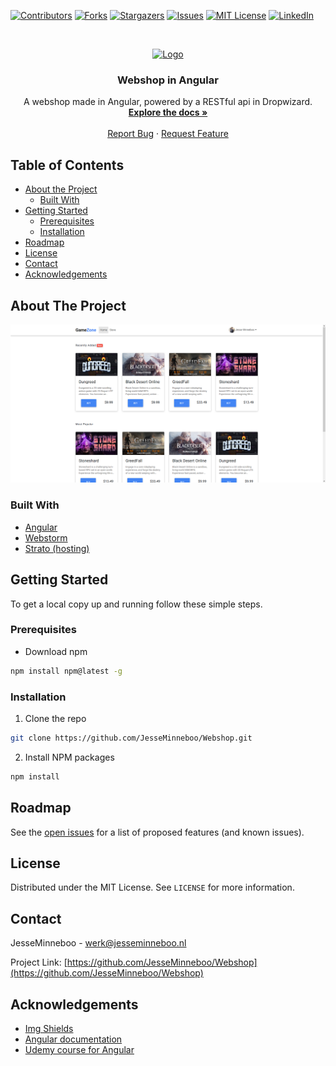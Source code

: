 [![Contributors][contributors-shield]][contributors-url]
[![Forks][forks-shield]][forks-url]
[![Stargazers][stars-shield]][stars-url]
[![Issues][issues-shield]][issues-url]
[![MIT License][license-shield]][license-url]
[![LinkedIn][linkedin-shield]][linkedin-url]



<!-- PROJECT LOGO -->
<br />
<p align="center">
  <a href="https://github.com/JesseMinneboo/Webshop">
    <img src="https://adfs.hsleiden.nl/adfs/portal/logo/logo.jpg?id=45F39A10B144CA81073A73EA67131C55FC9ED34BC069E4D2CE6424F67E9D7877" alt="Logo" width="350" height="125">
  </a>

  <h3 align="center">Webshop in Angular</h3>

  <p align="center">
    A webshop made in Angular, powered by a RESTful api in Dropwizard.
    <br />
    <a href="https://github.com/JesseMinneboo/Webshop"><strong>Explore the docs »</strong></a>
    <br />
    <br />
    <a href="https://github.com/JesseMinneboo/Webshop>View Demo</a>
    ·
    <a href="https://github.com/JesseMinneboo/Webshop/issues">Report Bug</a>
    ·
    <a href="https://github.com/JesseMinneboo/Webshop/issues">Request Feature</a>
  </p>
</p>



<!-- TABLE OF CONTENTS -->
## Table of Contents

* [About the Project](#about-the-project)
  * [Built With](#built-with)
* [Getting Started](#getting-started)
  * [Prerequisites](#prerequisites)
  * [Installation](#installation)
* [Roadmap](#roadmap)
* [License](#license)
* [Contact](#contact)
* [Acknowledgements](#acknowledgements)



<!-- ABOUT THE PROJECT -->
## About The Project

[![Product Name Screen Shot][product-screenshot]](http://webshop.jesseminneboo.nl)


### Built With

* [Angular](https://angular.io/)
* [Webstorm](https://www.jetbrains.com/webstorm/)
* [Strato (hosting)](https://www.strato.nl)



<!-- GETTING STARTED -->
## Getting Started

To get a local copy up and running follow these simple steps.

### Prerequisites

* Download npm
```sh
npm install npm@latest -g
```

### Installation
 
1. Clone the repo
```sh
git clone https://github.com/JesseMinneboo/Webshop.git
```
2. Install NPM packages
```sh
npm install
```

<!-- ROADMAP -->
## Roadmap

See the [open issues](https://github.com/JesseMinneboo/Webshop/issues) for a list of proposed features (and known issues).



<!-- LICENSE -->
## License

Distributed under the MIT License. See `LICENSE` for more information.



<!-- CONTACT -->
## Contact

JesseMinneboo - werk@jesseminneboo.nl

Project Link: [https://github.com/JesseMinneboo/Webshop](https://github.com/JesseMinneboo/Webshop)



<!-- ACKNOWLEDGEMENTS -->
## Acknowledgements

* [Img Shields](https://shields.io)
* [Angular documentation](https://angular.io/docs)
* [Udemy course for Angular](https://www.udemy.com/course/the-complete-guide-to-angular-2/)


<!-- MARKDOWN LINKS & IMAGES -->
<!-- https://www.markdownguide.org/basic-syntax/#reference-style-links -->
[contributors-shield]: https://img.shields.io/github/contributors/JesseMinneboo/Webshop.svg?style=flat-square
[contributors-url]: https://github.com/JesseMinneboo/Webshop/graphs/contributors
[forks-shield]: https://img.shields.io/github/forks/JesseMinneboo/Webshop.svg?style=flat-square
[forks-url]: https://github.com/JesseMinneboo/Webshop/network/members
[stars-shield]: https://img.shields.io/github/stars/JesseMinneboo/Webshop.svg?style=flat-square
[stars-url]: https://github.com/JesseMinneboo/Webshop/stargazers
[issues-shield]: https://img.shields.io/github/issues/JesseMinneboo/Webshop.svg?style=flat-square
[issues-url]: https://github.com/JesseMinneboo/Webshop/issues
[license-shield]: https://img.shields.io/github/license/JesseMinneboo/Webshop.svg?style=flat-square
[license-url]: https://github.com/JesseMinneboo/Webshop/blob/master/LICENSE.txt
[linkedin-shield]: https://img.shields.io/badge/-LinkedIn-black.svg?style=flat-square&logo=linkedin&colorB=555
[linkedin-url]: https://linkedin.com/in/JesseMinneboo
[product-screenshot]: /demo-image.PNG
